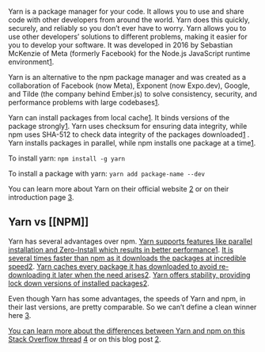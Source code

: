 Yarn is a package manager for your code. It allows you to use and share code with other developers from around the world. Yarn does this quickly, securely, and reliably so you don’t ever have to worry. Yarn allows you to use other developers’ solutions to different problems, making it easier for you to develop your software. It was developed in 2016 by Sebastian McKenzie of Meta (formerly Facebook) for the Node.js JavaScript runtime environment[1](https://en.wikipedia.org/wiki/Yarn_%28package_manager%29).

Yarn is an alternative to the npm package manager and was created as a collaboration of Facebook (now Meta), Exponent (now Expo.dev), Google, and Tilde (the company behind Ember.js) to solve consistency, security, and performance problems with large codebases[1](https://en.wikipedia.org/wiki/Yarn_%28package_manager%29).

Yarn can install packages from local cache[1](https://en.wikipedia.org/wiki/Yarn_%28package_manager%29). It binds versions of the package strongly[1](https://en.wikipedia.org/wiki/Yarn_%28package_manager%29). Yarn uses checksum for ensuring data integrity, while npm uses SHA-512 to check data integrity of the packages downloaded[1](https://en.wikipedia.org/wiki/Yarn_%28package_manager%29) . Yarn installs packages in parallel, while npm installs one package at a time[1](https://en.wikipedia.org/wiki/Yarn_%28package_manager%29).

To install yarn: `npm install -g yarn`

To install a package with yarn: `yarn add package-name --dev`

You can learn more about Yarn on their official website [2](https://yarnpkg.com/) or on their introduction page [3](https://yarnpkg.com/getting-started/).

## Yarn vs [[NPM]]
Yarn has several advantages over npm. [Yarn supports features like parallel installation and Zero-Install which results in better performance](https://afteracademy.com/blog/npm-vs-yarn/)[1](https://afteracademy.com/blog/npm-vs-yarn/). [It is several times faster than npm as it downloads the packages at incredible speed](https://waverleysoftware.com/blog/yarn-vs-npm/)[2](https://waverleysoftware.com/blog/yarn-vs-npm/). [Yarn caches every package it has downloaded to avoid re-downloading it later when the need arises](https://waverleysoftware.com/blog/yarn-vs-npm/)[2](https://waverleysoftware.com/blog/yarn-vs-npm/). [Yarn offers stability, providing lock down versions of installed packages](https://waverleysoftware.com/blog/yarn-vs-npm/)[2](https://waverleysoftware.com/blog/yarn-vs-npm/).

Even though Yarn has some advantages, the speeds of Yarn and npm, in their last versions, are pretty comparable. So we can’t define a clean winner here [3](https://www.sitepoint.com/yarn-vs-npm/).

[You can learn more about the differences between Yarn and npm on this Stack Overflow thread](https://stackoverflow.com/questions/40027819/when-to-use-yarn-over-npm-what-are-the-differences) [4](https://stackoverflow.com/questions/40027819/when-to-use-yarn-over-npm-what-are-the-differences) or on this blog post [2](https://waverleysoftware.com/blog/yarn-vs-npm/).